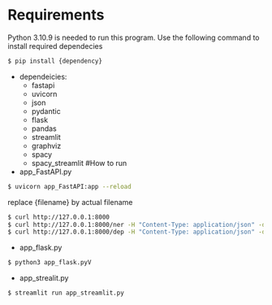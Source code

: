 # Requirements
Python 3.10.9 is needed to run this program.
Use the following command to install required dependecies
```bash
$ pip install {dependency}
```
- dependeicies:
  - fastapi
  - uvicorn
  - json
  - pydantic
  - flask
  - pandas
  - streamlit
  - graphviz
  - spacy
  - spacy_streamlit
#How to run
- app_FastAPI.py
```bash
$ uvicorn app_FastAPI:app --reload
```
replace {filename} by actual filename
```bash
$ curl http://127.0.0.1:8000
$ curl http://127.0.0.1:8000/ner -H "Content-Type: application/json" -d@{filename}
$ curl http://127.0.0.1:8000/dep -H "Content-Type: application/json" -d@{filename}
```
- app_flask.py
```bash
$ python3 app_flask.pyV
```
- app_strealit.py
```bash
$ streamlit run app_streamlit.py
  ```
